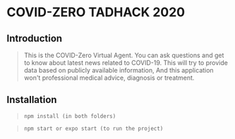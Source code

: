 # COVID-ZERO TADHACK 2020

## Introduction

> This is the COVID-Zero Virtual Agent. You can ask questions and get to know about latest news related to COVID-19.  This will try to provide data based on publicly available information, And this application won't professional medical advice, diagnosis or treatment.


## Installation

>  ```npm install (in both folders)```


> ```npm start or expo start (to run the project)```

